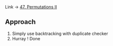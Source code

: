 Link -> [47. Permutations II](https://leetcode.com/problems/permutations-ii/)

## Approach
1. Simply use backtracking with duplicate checker
2. Hurray ! Done